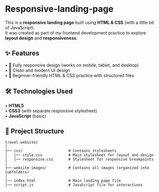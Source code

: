 # Responsive-landing-page

This is a **responsive landing page** built using **HTML & CSS** (with a little bit of JavaScript).  
It was created as part of my frontend development practice to explore **layout design** and **responsiveness**.  

## ✨ Features  
• 📱 Fully responsive design (works on mobile, tablet, and desktop)  
• 🎨 Clean and modern UI design  
• 🌱 Beginner-friendly HTML & CSS practice with structured files  


## 🛠️ Technologies Used  
• **HTML5**  
• **CSS3** (with separate responsive stylesheet)  
• **JavaScript** (basic) 

## 📂 Project Structure  

    travel-website/
	│  
	├── css/                     # Contains stylesheets  
	│   │── style.css            # Main stylesheet for layout and design  
	│   │── responsive.css       # Stylesheet for responsive breakpoints  
	│  
	├── website-images/          # Contains all images (organized into subfolders)  
	│  
	│── index.html               # Main landing page file  
	│── script.js                # JavaScript file for interactions 
